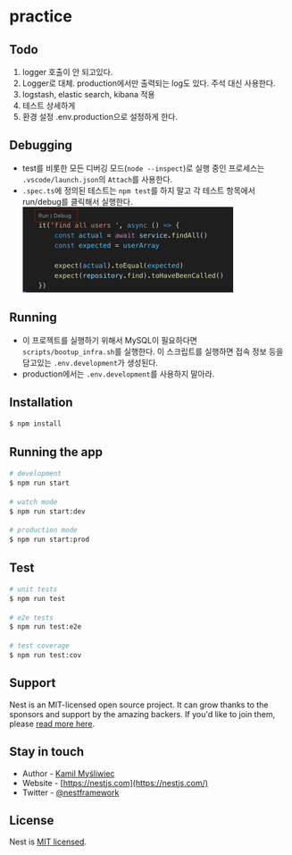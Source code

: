 # practice

## Todo

1. logger 호출이 안 되고있다.
1. Logger로 대체. production에서만 출력되는 log도 있다. 주석 대신 사용한다.
1. logstash, elastic search, kibana 적용
1. 테스트 상세하게
1. 환경 설정 .env.production으로 설정하게 한다.

## Debugging

-   test를 비롯한 모든 디버깅 모드(`node --inspect`)로 실행 중인 프로세스는 `.vscode/launch.json`의 `Attach`를 사용한다.
-   `.spec.ts`에 정의된 테스트는 `npm test`를 하지 말고 각 테스트 항목에서 run/debug를 클릭해서 실행한다.
    <img src="./docs/test-buttons.png" width="377" alt="" />

## Running

-   이 프로젝트를 실행하기 위해서 MySQL이 필요하다면 `scripts/bootup_infra.sh`를 실행한다. 이 스크립트를 실행하면 접속 정보 등을 담고있는 `.env.development`가 생성된다.
-   production에서는 `.env.development`를 사용하지 말아라.

## Installation

```bash
$ npm install
```

## Running the app

```bash
# development
$ npm run start

# watch mode
$ npm run start:dev

# production mode
$ npm run start:prod
```

## Test

```bash
# unit tests
$ npm run test

# e2e tests
$ npm run test:e2e

# test coverage
$ npm run test:cov
```

## Support

Nest is an MIT-licensed open source project. It can grow thanks to the sponsors and support by the amazing backers. If you'd like to join them, please [read more here](https://docs.nestjs.com/support).

## Stay in touch

-   Author - [Kamil Myśliwiec](https://kamilmysliwiec.com)
-   Website - [https://nestjs.com](https://nestjs.com/)
-   Twitter - [@nestframework](https://twitter.com/nestframework)

## License

Nest is [MIT licensed](LICENSE).
